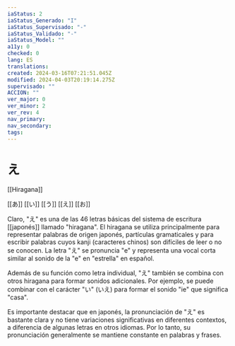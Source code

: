 ```yaml
---
iaStatus: 2
iaStatus_Generado: "I"
iaStatus_Supervisado: "-"
iaStatus_Validado: "-"
iaStatus_Model: ""
a11y: 0
checked: 0
lang: ES
translations: 
created: 2024-03-16T07:21:51.045Z
modified: 2024-04-03T20:19:14.275Z
supervisado: ""
ACCION: ""
ver_major: 0
ver_minor: 2
ver_rev: 4
nav_primary: 
nav_secondary: 
tags:
---
```

# え

[[Hiragana]]

[[あ]] [[い]] [[う]] [[え]] [[お]] 

Claro, "え" es una de las 46 letras básicas del sistema de escritura [[japonés]] llamado "hiragana". El hiragana se utiliza principalmente para representar palabras de origen japonés, partículas gramaticales y para escribir palabras cuyos kanji (caracteres chinos) son difíciles de leer o no se conocen. La letra "え" se pronuncia "e" y representa una vocal corta similar al sonido de la "e" en "estrella" en español.

Además de su función como letra individual, "え" también se combina con otros hiragana para formar sonidos adicionales. Por ejemplo, se puede combinar con el carácter "い" (いえ) para formar el sonido "ie" que significa "casa".

Es importante destacar que en japonés, la pronunciación de "え" es bastante clara y no tiene variaciones significativas en diferentes contextos, a diferencia de algunas letras en otros idiomas. Por lo tanto, su pronunciación generalmente se mantiene constante en palabras y frases.